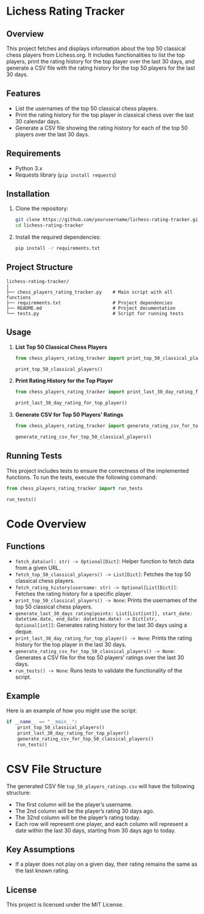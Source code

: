# Lichess Rating Tracker

## Overview
This project fetches and displays information about the top 50 classical chess players from Lichess.org. It includes functionalities to list the top players, print the rating history for the top player over the last 30 days, and generate a CSV file with the rating history for the top 50 players for the last 30 days.

## Features
- List the usernames of the top 50 classical chess players.
- Print the rating history for the top player in classical chess over the last 30 calendar days.
- Generate a CSV file showing the rating history for each of the top 50 players over the last 30 days.

## Requirements
- Python 3.x
- Requests library (`pip install requests`)

## Installation

1. Clone the repository:
    ```bash
    git clone https://github.com/yourusername/lichess-rating-tracker.git
    cd lichess-rating-tracker
    ```

2. Install the required dependencies:
    ```bash
    pip install -r requirements.txt
    ```

## Project Structure
```plaintext
lichess-rating-tracker/
│
├── chess_players_rating_tracker.py    # Main script with all functions
├── requirements.txt                   # Project dependencies
├── README.md                          # Project documentation
└── tests.py                           # Script for running tests
```

## Usage

1. **List Top 50 Classical Chess Players**
    ```python
    from chess_players_rating_tracker import print_top_50_classical_players

    print_top_50_classical_players()
    ```

2. **Print Rating History for the Top Player**
    ```python
    from chess_players_rating_tracker import print_last_30_day_rating_for_top_player

    print_last_30_day_rating_for_top_player()
    ```

3. **Generate CSV for Top 50 Players' Ratings**
    ```python
    from chess_players_rating_tracker import generate_rating_csv_for_top_50_classical_players

    generate_rating_csv_for_top_50_classical_players()
    ```

## Running Tests
This project includes tests to ensure the correctness of the implemented functions. To run the tests, execute the following command:
```python
from chess_players_rating_tracker import run_tests

run_tests()
```

# Code Overview

## Functions

- `fetch_data(url: str) -> Optional[Dict]`: Helper function to fetch data from a given URL.
- `fetch_top_50_classical_players() -> List[Dict]`: Fetches the top 50 classical chess players.
- `fetch_rating_history(username: str) -> Optional[List[Dict]]`: Fetches the rating history for a specific player.
- `print_top_50_classical_players() -> None`: Prints the usernames of the top 50 classical chess players.
- `generate_last_30_days_rating(points: List[List[int]], start_date: datetime.date, end_date: datetime.date) -> Dict[str, Optional[int]]`: Generates rating history for the last 30 days using a deque.
- `print_last_30_day_rating_for_top_player() -> None`: Prints the rating history for the top player in the last 30 days.
- `generate_rating_csv_for_top_50_classical_players() -> None`: Generates a CSV file for the top 50 players' ratings over the last 30 days.
- `run_tests() -> None`: Runs tests to validate the functionality of the script.

## Example

Here is an example of how you might use the script:

```python
if __name__ == "__main__":
    print_top_50_classical_players()
    print_last_30_day_rating_for_top_player()
    generate_rating_csv_for_top_50_classical_players()
    run_tests()
```

# CSV File Structure

The generated CSV file `top_50_players_ratings.csv` will have the following structure:

- The first column will be the player’s username.
- The 2nd column will be the player’s rating 30 days ago.
- The 32nd column will be the player’s rating today.
- Each row will represent one player, and each column will represent a date within the last 30 days, starting from 30 days ago to today.

## Key Assumptions

- If a player does not play on a given day, their rating remains the same as the last known rating.

## License

This project is licensed under the MIT License.
